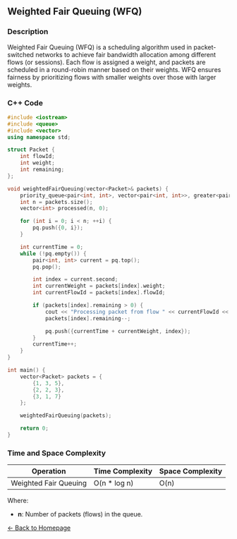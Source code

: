 ## Weighted Fair Queuing (WFQ)

### Description
Weighted Fair Queuing (WFQ) is a scheduling algorithm used in packet-switched networks to achieve fair bandwidth allocation among different flows (or sessions). Each flow is assigned a weight, and packets are scheduled in a round-robin manner based on their weights. WFQ ensures fairness by prioritizing flows with smaller weights over those with larger weights.

### C++ Code

```cpp
#include <iostream>
#include <queue>
#include <vector>
using namespace std;

struct Packet {
    int flowId;
    int weight;
    int remaining;
};

void weightedFairQueuing(vector<Packet>& packets) {
    priority_queue<pair<int, int>, vector<pair<int, int>>, greater<pair<int, int>>> pq;
    int n = packets.size();
    vector<int> processed(n, 0);

    for (int i = 0; i < n; ++i) {
        pq.push({0, i});
    }

    int currentTime = 0;
    while (!pq.empty()) {
        pair<int, int> current = pq.top();
        pq.pop();

        int index = current.second;
        int currentWeight = packets[index].weight;
        int currentFlowId = packets[index].flowId;

        if (packets[index].remaining > 0) {
            cout << "Processing packet from flow " << currentFlowId << " at time " << currentTime << "\n";
            packets[index].remaining--;

            pq.push({currentTime + currentWeight, index});
        }
        currentTime++;
    }
}

int main() {
    vector<Packet> packets = {
        {1, 3, 5},
        {2, 2, 3},
        {3, 1, 7}
    };

    weightedFairQueuing(packets);

    return 0;
}
```
### Time and Space Complexity

| Operation                     | Time Complexity                  | Space Complexity         |
|-------------------------------|----------------------------------|--------------------------|
| Weighted Fair Queuing          | O(n * log n)                     | O(n)                     |

Where:
- **n**: Number of packets (flows) in the queue.

[← Back to Homepage](https://mehwishferoz.github.io/)